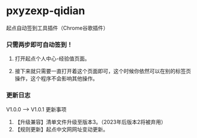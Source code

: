 # pxyzexp-qidian
起点自动签到工具插件（Chrome谷歌插件）

### 只需两步即可自动签到！

1. 打开起点个人中心-经验值页面。

2. 接下来就只需要一直打开着这个页面即可，这个时候你依然可以在别的标签页操作，这个程序不会影响其他操作。

### 更新日志

V1.0.0 ——> V1.0.1 更新事项

1. 【升级兼容】清单文件升级至版本3。（2023年后版本2将被弃用）
2. 【规则更新】起点中文网网址变动更新。